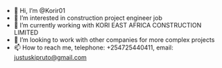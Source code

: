 - 👋 Hi, I’m @Korir01
- 👀 I’m interested in construction project engineer job
- 🌱 I’m currently working with KORI EAST AFRICA CONSTRUCTION LIMITED 
- 💞️ I’m looking to work with other companies for more complex projects 
- 📫 How to reach me, telephone: +254725440411, email: justuskipruto@gmail.com

<!---
Korir01/Korir01 is a ✨ special ✨ repository because its `README.md` (this file) appears on your GitHub profile.
You can click the Preview link to take a look at your changes.
--->
